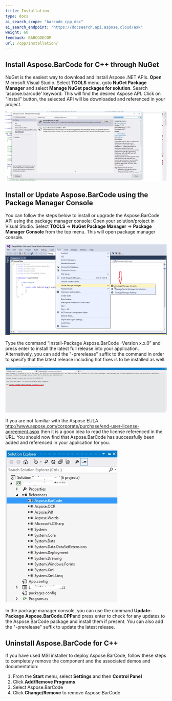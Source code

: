 ```yaml
---
title: Installation
type: docs
ai_search_scope: "barcode_cpp_doc"
ai_search_endpoint: "https://docsearch.api.aspose.cloud/ask"
weight: 60
feedback: BARCODECOM
url: /cpp/installation/
---
```


## **Install Aspose.BarCode for C++ through NuGet**
NuGet is the easiest way to download and install Aspose .NET APIs. **Open** Microsoft Visual Studio. Select **TOOLS** menu, goto **NuGet Package Manager** and select **Manage NuGet packages for solution**. Search 'aspose.barcode' keyword. This will find the desired Aspose API. Click on "Install" button, the selected API will be downloaded and referenced in your project.

![todo:image_alt_text](installation_1.jpg)
  
## **Install or Update Aspose.BarCode using the Package Manager Console**
You can follow the steps below to install or upgrade the Aspose.BarCode API using the package manager console:
Open your solution/project in Visual Studio.
Select **TOOLS** -> **NuGet Package Manager** -> **Package Manager Console** from the top menu. This will open package manager console.

![todo:image_alt_text](installation_2.png)

Type the command “Install-Package Aspose.BarCode -Version x.x.0” and press enter to install the latest full release into your application. Alternatively, you can add the "-prerelease" suffix to the command in order to specify that the latest release including hot fixes is to be installed as well.

![todo:image_alt_text](installation_3.jpg)

If you are not familiar with the Aspose EULA <http://www.aspose.com/corporate/purchase/end-user-license-agreement.aspx> then it is a good idea to read the license referenced in the URL. 
You should now find that Aspose.BarCode has successfully been added and referenced in your application for you.

![todo:image_alt_text](installation_4.jpg)

In the package manager console, you can use the command **Update-Package Aspose.BarCode.CPP**and press enter to check for any updates to the Aspose.BarCode package and install them if present. You can also add the "-prerelease" suffix to update the latest release.
  
## **Uninstall Aspose.BarCode for C++**
If you have used MSI installer to deploy Aspose.BarCode, follow these steps to completely remove the component and the associated demos and documentation:

1. From the **Start** menu, select **Settings** and then **Control Panel**
2. Click **Add/Remove Programs**
3. Select Aspose.BarCode
4. Click **Change/Remove** to remove Aspose.BarCode
  
